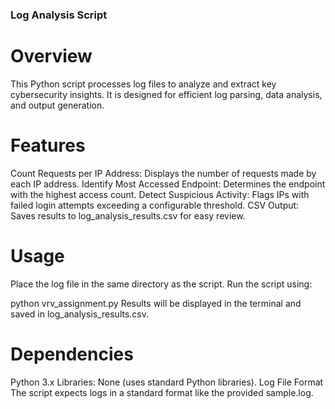 ### Log Analysis Script
# Overview
This Python script processes log files to analyze and extract key cybersecurity insights. It is designed for efficient log parsing, data analysis, and output generation.

# Features
Count Requests per IP Address: Displays the number of requests made by each IP address.
Identify Most Accessed Endpoint: Determines the endpoint with the highest access count.
Detect Suspicious Activity: Flags IPs with failed login attempts exceeding a configurable threshold.
CSV Output: Saves results to log_analysis_results.csv for easy review.
# Usage
Place the log file in the same directory as the script.
Run the script using:

python vrv_assignment.py
Results will be displayed in the terminal and saved in log_analysis_results.csv.
# Dependencies
Python 3.x
Libraries: None (uses standard Python libraries).
Log File Format
The script expects logs in a standard format like the provided sample.log.
